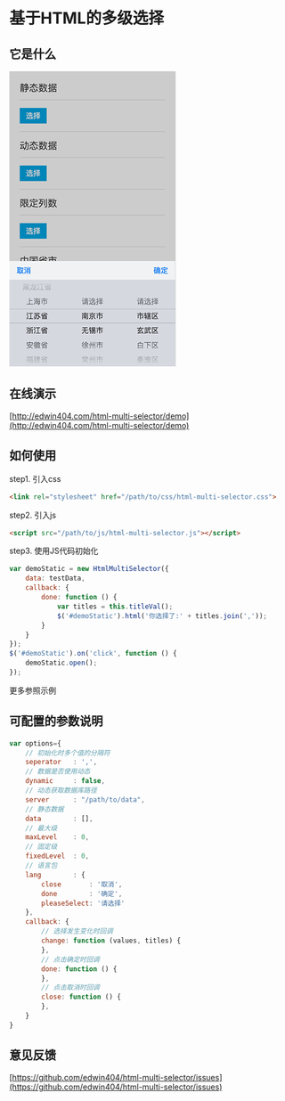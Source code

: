 # 基于HTML的多级选择

## 它是什么

![image](https://github.com/edwin404/html-multi-selector/raw/master/demo/images/demo.png)

## 在线演示

[http://edwin404.com/html-multi-selector/demo](http://edwin404.com/html-multi-selector/demo)

## 如何使用

step1. 引入css

```html
<link rel="stylesheet" href="/path/to/css/html-multi-selector.css">
```

step2. 引入js

```html
<script src="/path/to/js/html-multi-selector.js"></script>
````

step3. 使用JS代码初始化

```javascript
var demoStatic = new HtmlMultiSelector({
    data: testData,
    callback: {
        done: function () {
            var titles = this.titleVal();
            $('#demoStatic').html('你选择了:' + titles.join(','));
        }
    }
});
$('#demoStatic').on('click', function () {
    demoStatic.open();
});
```

更多参照示例

## 可配置的参数说明

```javascript
var options={
    // 初始化时多个值的分隔符
    seperator   : ',',
    // 数据是否使用动态
    dynamic     : false,
    // 动态获取数据库路径
    server      : "/path/to/data",
    // 静态数据
    data        : [],
    // 最大级
    maxLevel    : 0,
    // 固定级
    fixedLevel  : 0,
    // 语言包
    lang        : {
        close       : '取消',
        done        : '确定',
        pleaseSelect: '请选择'
    },
    callback: {
        // 选择发生变化时回调
        change: function (values, titles) {
        },
        // 点击确定时回调
        done: function () {
        },
        // 点击取消时回调
        close: function () {
        },
    }
}
````

## 意见反馈

[https://github.com/edwin404/html-multi-selector/issues](https://github.com/edwin404/html-multi-selector/issues)